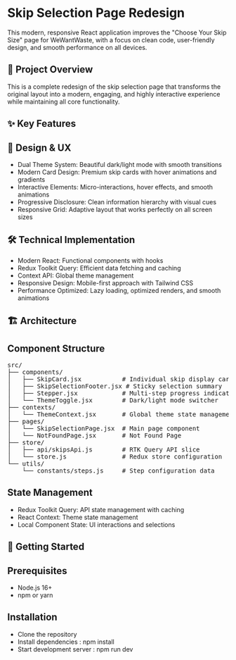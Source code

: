# Skip Selection Page Redesign

This modern, responsive React application improves the "Choose Your Skip Size" page for WeWantWaste, with a focus on clean code, user-friendly design, and smooth performance on all devices.

## 🎯 Project Overview

This is a complete redesign of the skip selection page that transforms the original layout into a modern, engaging, and highly interactive experience while maintaining all core functionality.

## ✨ Key Features

## 🎨 Design & UX

- Dual Theme System: Beautiful dark/light mode with smooth transitions
- Modern Card Design: Premium skip cards with hover animations and gradients
- Interactive Elements: Micro-interactions, hover effects, and smooth animations
- Progressive Disclosure: Clean information hierarchy with visual cues
- Responsive Grid: Adaptive layout that works perfectly on all screen sizes

## 🛠 Technical Implementation

- Modern React: Functional components with hooks
- Redux Toolkit Query: Efficient data fetching and caching
- Context API: Global theme management
- Responsive Design: Mobile-first approach with Tailwind CSS
- Performance Optimized: Lazy loading, optimized renders, and smooth animations

## 🏗 Architecture

## Component Structure
<pre>
src/
├── components/
│   ├── SkipCard.jsx           # Individual skip display cards
│   ├── SkipSelectionFooter.jsx # Sticky selection summary
│   ├── Stepper.jsx            # Multi-step progress indicator
│   └── ThemeToggle.jsx        # Dark/light mode switcher
├── contexts/
│   └── ThemeContext.jsx       # Global theme state management
├── pages/
│   └── SkipSelectionPage.jsx  # Main page component   
│   └── NotFoundPage.jsx       # Not Found Page
├── store/
│   ├── api/skipsApi.js        # RTK Query API slice
│   └── store.js               # Redux store configuration
└── utils/
    └── constants/steps.js     # Step configuration data
</pre>
## State Management

- Redux Toolkit Query: API state management with caching
- React Context: Theme state management
- Local Component State: UI interactions and selections

## 🔧 Getting Started

## Prerequisites

- Node.js 16+
- npm or yarn

## Installation

- Clone the repository
- Install dependencies : npm install
- Start development server : npm run dev
